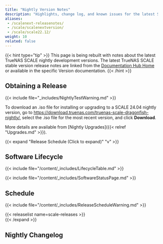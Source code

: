 ```yaml
---
title: "Nightly Version Notes"
description: "Highlights, change log, and known issues for the latest SCALE nightly development version."
aliases:
 - /scalenext-releasenotes/
 - /scale/scalenextversion/
 - /scale/scale22.12/
weight: 10
related: false
---
```




{{< hint type="tip" >}}
This page is being rebuilt with notes about the latest TrueNAS SCALE nightly development versions.
The latest TrueNAS SCALE stable version release notes are linked from the [Documentation Hub Home](/) or available in the specific Version documentation.
{{< /hint >}}

## Obtaining a Release

{{< include file="_includes/NightlyTestWarning.md" >}}

To download an <file>.iso</file> file for installing or upgrading to a SCALE 24.04 nightly version, go to https://download.truenas.com/truenas-scale-dragonfish-nightly/, select the <file>.iso</file> file for the most recent version, and click **Download**.

More details are available from [Nightly Upgrades]({{< relref "Upgrades.md" >}}).

{{< expand "Release Schedule (Click to expand)" "v" >}}

## Software Lifecycle

{{< include file="/content/_includes/LifecycleTable.md" >}}

{{< include file="/content/_includes/SoftwareStatusPage.md" >}}

## Schedule

{{< include file="/content/_includes/ReleaseScheduleWarning.md" >}}

{{< releaselist name=scale-releases >}}<br>
{{< /expand >}}

## Nightly Changelog

